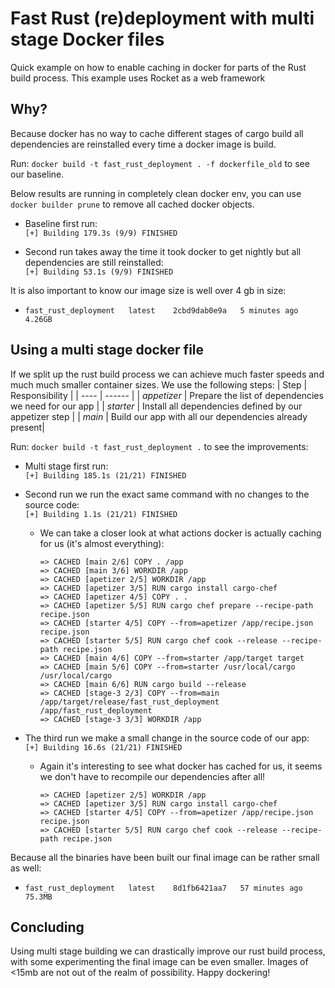 # Fast Rust (re)deployment with multi stage Docker files

Quick example on how to enable caching in docker for parts of the Rust build process. 
This example uses Rocket as a web framework

## Why?

Because docker has no way to cache different stages of cargo build all dependencies are reinstalled every time a docker image is build.

Run: `docker build -t fast_rust_deployment . -f dockerfile_old` to see our baseline.

Below results are running in completely clean docker env, you can use `docker builder prune` to remove all cached docker objects.

-   Baseline first run: <br />
 `[+] Building 179.3s (9/9) FINISHED`

-   Second run takes away the time it took docker to get nightly but all dependencies are still reinstalled: <br />
 `[+] Building 53.1s (9/9) FINISHED`

It is also important to know our image size is well over 4 gb in size: <br />
-   `fast_rust_deployment   latest    2cbd9dab0e9a   5 minutes ago   4.26GB`


 ## Using a multi stage docker file

 If we split up the rust build process we can achieve much faster speeds and much much smaller container sizes. We use the following steps:
 | Step | Responsibility |
 | ---- | ------ |
 | *appetizer* | Prepare the list of dependencies we need for our app   |
 | *starter*   | Install all dependencies defined by our appetizer step |
 |  *main*     | Build our app with all our dependencies already present|

Run: `docker build -t fast_rust_deployment .` to see the improvements:
-   Multi stage first run: <br />
 `[+] Building 185.1s (21/21) FINISHED`
-   Second run we run the exact same command with no changes to the source code: <br />
 `[+] Building 1.1s (21/21) FINISHED`
    - We can take a closer look at what actions docker is actually caching for us (it's almost everything): <br />
        ```
        => CACHED [main 2/6] COPY . /app    
        => CACHED [main 3/6] WORKDIR /app
        => CACHED [apetizer 2/5] WORKDIR /app
        => CACHED [apetizer 3/5] RUN cargo install cargo-chef
        => CACHED [apetizer 4/5] COPY . . 
        => CACHED [apetizer 5/5] RUN cargo chef prepare --recipe-path recipe.json
        => CACHED [starter 4/5] COPY --from=apetizer /app/recipe.json recipe.json
        => CACHED [starter 5/5] RUN cargo chef cook --release --recipe-path recipe.json
        => CACHED [main 4/6] COPY --from=starter /app/target target
        => CACHED [main 5/6] COPY --from=starter /usr/local/cargo /usr/local/cargo
        => CACHED [main 6/6] RUN cargo build --release
        => CACHED [stage-3 2/3] COPY --from=main /app/target/release/fast_rust_deployment /app/fast_rust_deployment
        => CACHED [stage-3 3/3] WORKDIR /app   
        ```   

- The third run we make a small change in the source code of our app: <br />
 `[+] Building 16.6s (21/21) FINISHED`
    - Again it's interesting to see what docker has cached for us, it seems we don't have to recompile our dependencies after all!<br/>
        ``` 
        => CACHED [apetizer 2/5] WORKDIR /app 
        => CACHED [apetizer 3/5] RUN cargo install cargo-chef
        => CACHED [starter 4/5] COPY --from=apetizer /app/recipe.json recipe.json
        => CACHED [starter 5/5] RUN cargo chef cook --release --recipe-path recipe.json  
        ```

Because all the binaries have been built our final image can be rather small as well: <br />
- `fast_rust_deployment   latest    8d1fb6421aa7   57 minutes ago   75.3MB`

## Concluding

Using multi stage building we can drastically improve our rust build process, with some experimenting the final image can be even smaller. Images of <15mb are not out of the realm of possibility.
Happy dockering!







 


